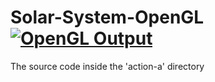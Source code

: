 # Solar-System-OpenGL [![OpenGL Output](https://github.com/Ahmed-Ashour-2024/Solar-System-OpenGL/actions/workflows/main.yml/badge.svg)](https://github.com/Ahmed-Ashour-2024/Solar-System-OpenGL/actions/workflows/main.yml)
The source code inside the 'action-a' directory
